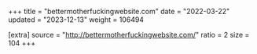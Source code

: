 +++
title = "bettermotherfuckingwebsite.com"
date = "2022-03-22"
updated = "2023-12-13"
weight = 106494

[extra]
source = "http://bettermotherfuckingwebsite.com/"
ratio = 2
size = 104
+++
